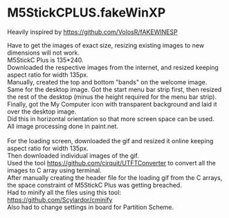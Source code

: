 # M5StickCPLUS.fakeWinXP

Heavily inspired by https://github.com/VolosR/fAKEWINESP

Have to get the images of exact size, resizing existing images to new dimensions will not work.<br>
M5StickC Plus is 135*240.<br>
Downloaded the respective images from the internet, and resized keeping aspect ratio for width 135px.<br>
Manually, created the top and bottom "bands" on the welcome image.<br>
Same for the desktop image. Got the start menu bar strip first, then resized the rest of the desktop (minus the height required for the menu bar strip).<br>
Finally, got the My Computer icon with transparent background and laid it over the desktop image. <br>
Did this in horizontal orientation so that more screen space can be used.<br>
All image processing done in paint.net.<br>
<br>
For the loading screen, downloaded the gif and resized it online keeping aspect ratio for width 135px.<br>
Then downloaded individual images of the gif.<br>
Used the tool https://github.com/cirquit/UTFTConverter to convert all the images to C array using terminal.<br>
After manually creating the header file for the loading gif from the C arrays, the space constraint of M5StickC Plus was getting breached.<br>
Had to minify all the files using this tool: https://github.com/Scylardor/cminify<br>
Also had to change settings in board for Partition Scheme.<br>